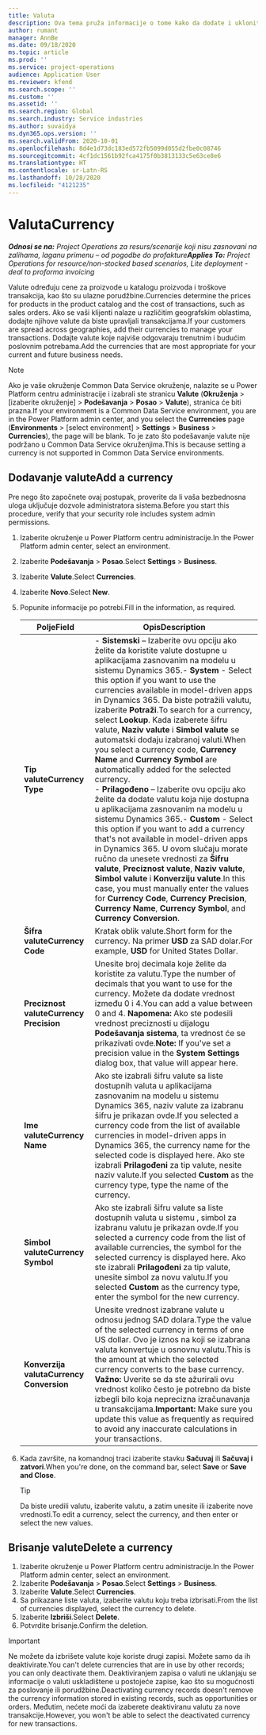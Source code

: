 ```yaml
---
title: Valuta
description: Ova tema pruža informacije o tome kako da dodate i uklonite tipove valuta u projektnim operacijama.
author: rumant
manager: AnnBe
ms.date: 09/18/2020
ms.topic: article
ms.prod: ''
ms.service: project-operations
audience: Application User
ms.reviewer: kfend
ms.search.scope: ''
ms.custom: ''
ms.assetid: ''
ms.search.region: Global
ms.search.industry: Service industries
ms.author: suvaidya
ms.dyn365.ops.version: ''
ms.search.validFrom: 2020-10-01
ms.openlocfilehash: 8d4e1d73dc183ed572fb5099d055d2fbe0c08746
ms.sourcegitcommit: 4cf1dc1561b92fca4175f0b3813133c5e63ce8e6
ms.translationtype: HT
ms.contentlocale: sr-Latn-RS
ms.lasthandoff: 10/28/2020
ms.locfileid: "4121235"
---
```

# <a name="currency"></a><span data-ttu-id="1d3d8-103">Valuta</span><span class="sxs-lookup"><span data-stu-id="1d3d8-103">Currency</span></span>

<span data-ttu-id="1d3d8-104">_**Odnosi se na:** Project Operations za resurs/scenarije koji nisu zasnovani na zalihama, laganu primenu – od pogodbe do profakture_</span><span class="sxs-lookup"><span data-stu-id="1d3d8-104">_**Applies To:** Project Operations for resource/non-stocked based scenarios, Lite deployment - deal to proforma invoicing_</span></span>

<span data-ttu-id="1d3d8-105">Valute određuju cene za proizvode u katalogu proizvoda i troškove transakcija, kao što su ulazne porudžbine.</span><span class="sxs-lookup"><span data-stu-id="1d3d8-105">Currencies determine the prices for products in the product catalog and the cost of transactions, such as sales orders.</span></span> <span data-ttu-id="1d3d8-106">Ako se vaši klijenti nalaze u različitim geografskim oblastima, dodajte njihove valute da biste upravljali transakcijama.</span><span class="sxs-lookup"><span data-stu-id="1d3d8-106">If your customers are spread across geographies, add their currencies to manage your transactions.</span></span> <span data-ttu-id="1d3d8-107">Dodajte valute koje najviše odgovaraju trenutnim i budućim poslovnim potrebama.</span><span class="sxs-lookup"><span data-stu-id="1d3d8-107">Add the currencies that are most appropriate for your current and future business needs.</span></span>  

> [!NOTE]
> <span data-ttu-id="1d3d8-108">Ako je vaše okruženje Common Data Service okruženje, nalazite se u Power Platform centru administracije i izabrali ste stranicu **Valute** (**Okruženja** > [izaberite okruženje] > **Podešavanja** > **Posao** > **Valute**), stranica će biti prazna.</span><span class="sxs-lookup"><span data-stu-id="1d3d8-108">If your environment is a Common Data Service environment, you are in the Power Platform admin center, and you select the **Currencies** page (**Environments** > [select environment] > **Settings** > **Business** > **Currencies**), the page will be blank.</span></span> <span data-ttu-id="1d3d8-109">To je zato što podešavanje valute nije podržano u Common Data Service okruženjima.</span><span class="sxs-lookup"><span data-stu-id="1d3d8-109">This is because setting a currency is not supported in Common Data Service environments.</span></span>

## <a name="add-a-currency"></a><span data-ttu-id="1d3d8-110">Dodavanje valute</span><span class="sxs-lookup"><span data-stu-id="1d3d8-110">Add a currency</span></span>  
<span data-ttu-id="1d3d8-111">Pre nego što započnete ovaj postupak, proverite da li vaša bezbednosna uloga uključuje dozvole administratora sistema.</span><span class="sxs-lookup"><span data-stu-id="1d3d8-111">Before you start this procedure, verify that your security role includes system admin permissions.</span></span> 

1. <span data-ttu-id="1d3d8-112">Izaberite okruženje u Power Platform centru administracije.</span><span class="sxs-lookup"><span data-stu-id="1d3d8-112">In the Power Platform admin center, select an environment.</span></span> 
2. <span data-ttu-id="1d3d8-113">Izaberite **Podešavanja** > **Posao**.</span><span class="sxs-lookup"><span data-stu-id="1d3d8-113">Select **Settings** > **Business**.</span></span>
3. <span data-ttu-id="1d3d8-114">Izaberite **Valute**.</span><span class="sxs-lookup"><span data-stu-id="1d3d8-114">Select **Currencies**.</span></span>  
4. <span data-ttu-id="1d3d8-115">Izaberite **Novo**.</span><span class="sxs-lookup"><span data-stu-id="1d3d8-115">Select **New**.</span></span>  
5. <span data-ttu-id="1d3d8-116">Popunite informacije po potrebi.</span><span class="sxs-lookup"><span data-stu-id="1d3d8-116">Fill in the information, as required.</span></span>  


   |          <span data-ttu-id="1d3d8-117">Polje</span><span class="sxs-lookup"><span data-stu-id="1d3d8-117">Field</span></span>          |                                                                                                                                                                                                                                                                                                                                                                            <span data-ttu-id="1d3d8-118">Opis</span><span class="sxs-lookup"><span data-stu-id="1d3d8-118">Description</span></span>                                                                                                                                                                                                                                                                                                                                                                            |
   |-------------------------|-------------------------------------------------------------------------------------------------------------------------------------------------------------------------------------------------------------------------------------------------------------------------------------------------------------------------------------------------------------------------------------------------------------------------------------------------------------------------------------------------------------------------------------------------------------------------------------------------------------------------------------------------------------------------------------------------------------------------------------------------------------------|
   |    <span data-ttu-id="1d3d8-119">**Tip valute**</span><span class="sxs-lookup"><span data-stu-id="1d3d8-119">**Currency Type**</span></span>    | <span data-ttu-id="1d3d8-120">- **Sistemski** – Izaberite ovu opciju ako želite da koristite valute dostupne u aplikacijama zasnovanim na modelu u sistemu Dynamics 365.</span><span class="sxs-lookup"><span data-stu-id="1d3d8-120">- **System** - Select this option if you want to use the currencies available in model-driven apps in Dynamics 365.</span></span> <span data-ttu-id="1d3d8-121">Da biste potražili valutu, izaberite **Potraži**.</span><span class="sxs-lookup"><span data-stu-id="1d3d8-121">To search for a currency,  select **Lookup**.</span></span> <span data-ttu-id="1d3d8-122">Kada izaberete šifru valute, **Naziv valute** i **Simbol valute** se automatski dodaju izabranoj valuti.</span><span class="sxs-lookup"><span data-stu-id="1d3d8-122">When you select a currency code, **Currency Name** and **Currency Symbol** are automatically added for the selected currency.</span></span><br /><span data-ttu-id="1d3d8-123">- **Prilagođeno** – Izaberite ovu opciju ako želite da dodate valutu koja nije dostupna u aplikacijama zasnovanim na modelu u sistemu Dynamics 365.</span><span class="sxs-lookup"><span data-stu-id="1d3d8-123">- **Custom** - Select this option if you want to add a currency that's not available in model-driven apps in Dynamics 365.</span></span> <span data-ttu-id="1d3d8-124">U ovom slučaju morate ručno da unesete vrednosti za **Šifru valute**, **Preciznost valute**, **Naziv valute**, **Simbol valute** i **Konverziju valute**.</span><span class="sxs-lookup"><span data-stu-id="1d3d8-124">In this case, you must manually enter the values for **Currency Code**, **Currency Precision**, **Currency Name**, **Currency Symbol**, and **Currency Conversion**.</span></span> |
   |    <span data-ttu-id="1d3d8-125">**Šifra valute**</span><span class="sxs-lookup"><span data-stu-id="1d3d8-125">**Currency Code**</span></span>    |                                                                                                                                                                                                                                                                                                                                            <span data-ttu-id="1d3d8-126">Kratak oblik valute.</span><span class="sxs-lookup"><span data-stu-id="1d3d8-126">Short form for the currency.</span></span> <span data-ttu-id="1d3d8-127">Na primer **USD** za SAD dolar.</span><span class="sxs-lookup"><span data-stu-id="1d3d8-127">For example, **USD** for United States Dollar.</span></span>                                                                                                                                                                                                                                                                                                                                            |
   | <span data-ttu-id="1d3d8-128">**Preciznost valute**</span><span class="sxs-lookup"><span data-stu-id="1d3d8-128">**Currency Precision**</span></span>  |                                                                                                                                                                                  <span data-ttu-id="1d3d8-129">Unesite broj decimala koje želite da koristite za valutu.</span><span class="sxs-lookup"><span data-stu-id="1d3d8-129">Type the number of decimals that you want to use for the currency.</span></span>  <span data-ttu-id="1d3d8-130">Možete da dodate vrednost između 0 i 4.</span><span class="sxs-lookup"><span data-stu-id="1d3d8-130">You can add a value between 0 and 4.</span></span> <span data-ttu-id="1d3d8-131">**Napomena:** Ako ste podesili vrednost preciznosti u dijalogu **Podešavanja sistema**, ta vrednost će se prikazivati ovde.</span><span class="sxs-lookup"><span data-stu-id="1d3d8-131">**Note:**  If you've set a precision value in the **System Settings** dialog box, that value will appear here.</span></span>                                                                                                                                                                                  |
   |    <span data-ttu-id="1d3d8-132">**Ime valute**</span><span class="sxs-lookup"><span data-stu-id="1d3d8-132">**Currency Name**</span></span>    |                                                                                                                                                                                                                                         <span data-ttu-id="1d3d8-133">Ako ste izabrali šifru valute sa liste dostupnih valuta u aplikacijama zasnovanim na modelu u sistemu Dynamics 365, naziv valute za izabranu šifru je prikazan ovde.</span><span class="sxs-lookup"><span data-stu-id="1d3d8-133">If you selected a currency code from the list of available currencies in model-driven apps in Dynamics 365, the currency name for the selected code is displayed here.</span></span> <span data-ttu-id="1d3d8-134">Ako ste izabrali **Prilagođeni** za tip valute, nesite naziv valute.</span><span class="sxs-lookup"><span data-stu-id="1d3d8-134">If you selected **Custom** as the currency type, type the name of the currency.</span></span>                                                                                                                                                                                                                                          |
   |   <span data-ttu-id="1d3d8-135">**Simbol valute**</span><span class="sxs-lookup"><span data-stu-id="1d3d8-135">**Currency Symbol**</span></span>   |                                                                                                                                                                                                                                                                      <span data-ttu-id="1d3d8-136">Ako ste izabrali šifru valute sa liste dostupnih valuta u sistemu , simbol za izabranu valutu je prikazan ovde.</span><span class="sxs-lookup"><span data-stu-id="1d3d8-136">If you selected a currency code from the list of available currencies, the symbol for the selected currency is displayed here.</span></span> <span data-ttu-id="1d3d8-137">Ako ste izabrali **Prilagođeni** za tip valute, unesite simbol za novu valutu.</span><span class="sxs-lookup"><span data-stu-id="1d3d8-137">If you selected **Custom** as the currency type, enter the symbol for the new currency.</span></span>                                                                                                                                                                                                                                                                       |
   | <span data-ttu-id="1d3d8-138">**Konverzija valuta**</span><span class="sxs-lookup"><span data-stu-id="1d3d8-138">**Currency Conversion**</span></span> |                                                                                                                                                                                                                                     <span data-ttu-id="1d3d8-139">Unesite vrednost izabrane valute u odnosu jednog SAD dolara.</span><span class="sxs-lookup"><span data-stu-id="1d3d8-139">Type the value of the selected currency in terms of one US dollar.</span></span> <span data-ttu-id="1d3d8-140">Ovo je iznos na koji se izabrana valuta konvertuje u osnovnu valutu.</span><span class="sxs-lookup"><span data-stu-id="1d3d8-140">This is the amount at which the selected currency converts to the base currency.</span></span> <span data-ttu-id="1d3d8-141">**Važno:** Uverite se da ste ažurirali ovu vrednost koliko često je potrebno da biste izbegli bilo koja neprecizna izračunavanja u transakcijama.</span><span class="sxs-lookup"><span data-stu-id="1d3d8-141">**Important:**  Make sure you update this value as frequently as required to avoid any inaccurate calculations in your transactions.</span></span>                                                                                                                                                                                                                                      |


6. <span data-ttu-id="1d3d8-142">Kada završite, na komandnoj traci izaberite stavku **Sačuvaj** ili **Sačuvaj i zatvori**.</span><span class="sxs-lookup"><span data-stu-id="1d3d8-142">When you're done, on the command bar, select **Save** or **Save and Close**.</span></span>  

   > [!TIP]
   >  <span data-ttu-id="1d3d8-143">Da biste uredili valutu, izaberite valutu, a zatim unesite ili izaberite nove vrednosti.</span><span class="sxs-lookup"><span data-stu-id="1d3d8-143">To edit a currency, select the currency, and then enter or select the new values.</span></span>  

## <a name="delete-a-currency"></a><span data-ttu-id="1d3d8-144">Brisanje valute</span><span class="sxs-lookup"><span data-stu-id="1d3d8-144">Delete a currency</span></span>  

1. <span data-ttu-id="1d3d8-145">Izaberite okruženje u Power Platform centru administracije.</span><span class="sxs-lookup"><span data-stu-id="1d3d8-145">In the Power Platform admin center, select an environment.</span></span> 
2. <span data-ttu-id="1d3d8-146">Izaberite **Podešavanja** > **Posao**.</span><span class="sxs-lookup"><span data-stu-id="1d3d8-146">Select **Settings** > **Business**.</span></span>
3. <span data-ttu-id="1d3d8-147">Izaberite **Valute**.</span><span class="sxs-lookup"><span data-stu-id="1d3d8-147">Select **Currencies**.</span></span>  
4. <span data-ttu-id="1d3d8-148">Sa prikazane liste valuta, izaberite valutu koju treba izbrisati.</span><span class="sxs-lookup"><span data-stu-id="1d3d8-148">From the list of currencies displayed, select the currency to delete.</span></span>  
5. <span data-ttu-id="1d3d8-149">Izaberite **Izbriši**.</span><span class="sxs-lookup"><span data-stu-id="1d3d8-149">Select **Delete**.</span></span>  
6. <span data-ttu-id="1d3d8-150">Potvrdite brisanje.</span><span class="sxs-lookup"><span data-stu-id="1d3d8-150">Confirm the deletion.</span></span>  

> [!IMPORTANT]
>  <span data-ttu-id="1d3d8-151">Ne možete da izbrišete valute koje koriste drugi zapisi. Možete samo da ih deaktivirate.</span><span class="sxs-lookup"><span data-stu-id="1d3d8-151">You can't delete currencies that are in use by other records; you can only deactivate them.</span></span> <span data-ttu-id="1d3d8-152">Deaktiviranjem zapisa o valuti ne uklanjaju se informacije o valuti uskladištene u postojeće zapise, kao što su mogućnosti za poslovanje ili porudžbine.</span><span class="sxs-lookup"><span data-stu-id="1d3d8-152">Deactivating currency records doesn't remove the currency information stored in existing records, such as opportunities or orders.</span></span> <span data-ttu-id="1d3d8-153">Međutim, nećete moći da izaberete deaktiviranu valutu za nove transakcije.</span><span class="sxs-lookup"><span data-stu-id="1d3d8-153">However, you won't be able to select the deactivated currency for new transactions.</span></span>  
